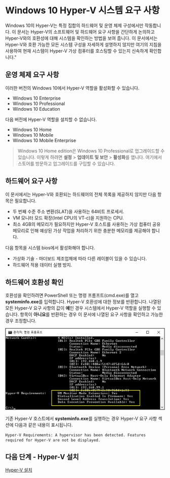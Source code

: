# Windows 10 Hyper-V 시스템 요구 사항

Windows 10의 Hyper-V는 특정 집합의 하드웨어 및 운영 체제 구성에서만 작동합니다. 이 문서는 Hyper-V의 소프트웨어 및 하드웨어 요구 사항을 간단하게 논의하고 Hyper-V와의 호환성에 대해 시스템을 확인하는 방법을 보여 줍니다. 이 문서에서는 Hyper-V와 호환 가능한 모든 시스템 구성을 자세하게 설명하지 않지만 여기의 지침을 사용하여 현재 시스템이 Hyper-V 가상 컴퓨터를 호스팅할 수 있는지 신속하게 확인합니다."

## 운영 체제 요구 사항

이러한 버전의 Windows 10에서 Hyper-V 역할을 활성화할 수 있습니다.

- Windows 10 Enterprise
- Windows 10 Professional
- Windows 10 Education

다음 버전에 Hyper-V 역할을 설치할 수 없습니다.

- Windows 10 Home
- Windows 10 Mobile
- Windows 10 Mobile Enterprise

>Windows 10 Home edition은 Windows 10 Professional로 업그레이드할 수 있습니다. 이렇게 하려면 **설정** > **업데이트 및 보안** > **활성화**를 엽니다. 여기에서 스토어를 방문하고 업그레이드를 구입할 수 있습니다.

## 하드웨어 요구 사항

이 문서에서는 Hyper-V와 호환되는 하드웨어의 전체 목록을 제공하지 않지만 다음 항목은 필요합니다.

- 두 번째 수준 주소 변환(SLAT)을 사용하는 64비트 프로세서.
- VM 모니터 모드 확장(Intel CPU의 VT-c)을 지원하는 CPU.
- 최소 4GB의 메모리가 필요하지만 Hyper-V 호스트를 사용하는 가상 컴퓨터 공유 메모리로 인해 예상된 가상 작업을 처리하기 위한 충분한 메모리를 제공해야 합니다.

다음 항목을 시스템 bios에서 활성화해야 합니다.
- 가상화 기술 - 마더보드 제조업체에 따라 다른 레이블이 있을 수 있습니다.
- 하드웨어 적용 데이터 실행 방지.

## 하드웨어 호환성 확인

호환성을 확인하려면 PowerShell 또는 명령 프롬프트(cmd.exe)를 열고 **systeminfo.exe**를 입력합니다. Hyper-V 호환성에 대한 정보를 반환합니다.
나열된 모든 Hyper-V 요구 사항의 값이 **예**인 경우 시스템에서 Hyper-V 역할을 실행할 수 있습니다. 항목이 **아니요**를 반환하는 경우 이 문서에 나열된 요구 사항을 확인하고 가능한 경우 조정합니다.

![](media/SystemInfo_upd.png)

기존 Hyper-V 호스트에서 **systeminfo.exe**를 실행하는 경우 Hyper-V 요구 사항 섹션에 다음과 같은 내용이 표시됩니다.

```
Hyper-V Requirements: A hypervisor has been detected. Features required for Hyper-V are not be displayed.
```

## 다음 단계 - Hyper-V 설치

[Hyper-V 설치](walkthrough_install.md)




<!--HONumber=Feb16_HO2-->
